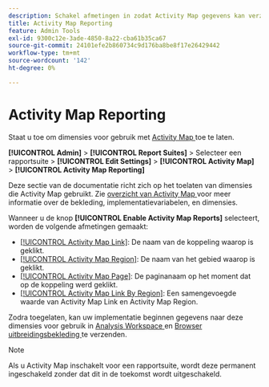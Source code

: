 ```yaml
---
description: Schakel afmetingen in zodat Activity Map gegevens kan verzamelen.
title: Activity Map Reporting
feature: Admin Tools
exl-id: 9300c12e-3ade-4850-8a22-cba61b35ca67
source-git-commit: 24101efe2b860734c9d176ba8be8f17e26429442
workflow-type: tm+mt
source-wordcount: '142'
ht-degree: 0%

---
```


# Activity Map Reporting

Staat u toe om dimensies voor gebruik met [ Activity Map ](/help/analyze/activity-map/overview.md) toe te laten.

**[!UICONTROL Admin]** > **[!UICONTROL Report Suites]** > Selecteer een rapportsuite > **[!UICONTROL Edit Settings]** > **[!UICONTROL Activity Map]** > **[!UICONTROL Activity Map Reporting]**

Deze sectie van de documentatie richt zich op het toelaten van dimensies die Activity Map gebruikt. Zie [ overzicht van Activity Map ](/help/analyze/activity-map/overview.md) voor meer informatie over de bekleding, implementatievariabelen, en dimensies.

Wanneer u de knop **[!UICONTROL Enable Activity Map Reports]** selecteert, worden de volgende afmetingen gemaakt:

* [[!UICONTROL Activity Map Link]](/help/components/dimensions/activity-map-link.md): De naam van de koppeling waarop is geklikt.
* [[!UICONTROL Activity Map Region]](/help/components/dimensions/activity-map-region.md): De naam van het gebied waarop is geklikt.
* [[!UICONTROL Activity Map Page]](/help/components/dimensions/activity-map-page.md): De paginanaam op het moment dat op de koppeling werd geklikt.
* [[!UICONTROL Activity Map Link By Region]](/help/components/dimensions/activity-map-link-by-region.md): Een samengevoegde waarde van Activity Map Link en Activity Map Region.

Zodra toegelaten, kan uw implementatie beginnen gegevens naar deze dimensies voor gebruik in [ Analysis Workspace ](/help/analyze/analysis-workspace/home.md) en [ Browser uitbreidingsbekleding ](/help/analyze/activity-map/overlay/overview.md) te verzenden.

>[!NOTE]
>
>Als u Activity Map inschakelt voor een rapportsuite, wordt deze permanent ingeschakeld zonder dat dit in de toekomst wordt uitgeschakeld.
